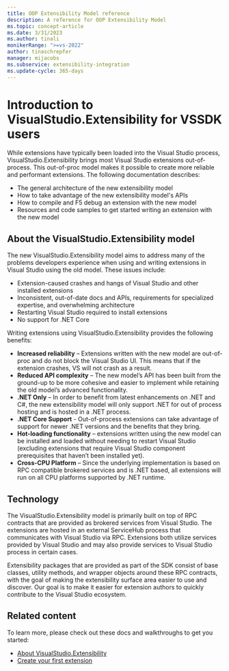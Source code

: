 ```yaml
---
title: OOP Extensibility Model reference
description: A reference for OOP Extensibility Model
ms.topic: concept-article
ms.date: 3/31/2023
ms.author: tinali
monikerRange: ">=vs-2022"
author: tinaschrepfer
manager: mijacobs
ms.subservice: extensibility-integration
ms.update-cycle: 365-days
---
```


# Introduction to VisualStudio.Extensibility for VSSDK users

While extensions have typically been loaded into the Visual Studio process, VisualStudio.Extensibility brings most Visual Studio extensions out-of-process. This out-of-proc model makes it possible to create more reliable and performant extensions. The following documentation describes:

* The general architecture of the new extensibility model
* How to take advantage of the new extensibility model's APIs
* How to compile and F5 debug an extension with the new model 
* Resources and code samples to get started writing an extension with the new model

## About the VisualStudio.Extensibility model

The new VisualStudio.Extensibility model aims to address many of the problems developers experience when using and writing extensions in Visual Studio using the old model. These issues include:

* Extension-caused crashes and hangs of Visual Studio and other installed extensions
* Inconsistent, out-of-date docs and APIs, requirements for specialized expertise, and overwhelming architecture
* Restarting Visual Studio required to install extensions
* No support for .NET Core

Writing extensions using VisualStudio.Extensibility provides the following benefits:

* **Increased reliability** – Extensions written with the new model are out-of-proc and do not block the Visual Studio UI.  This means that if the extension crashes, VS will not crash as a result.
* **Reduced API complexity** – The new model’s API has been built from the ground-up to be more cohesive and easier to implement while retaining the old model’s advanced functionality.
* **.NET Only** – In order to benefit from latest enhancements on .NET and C#, the new extensibility model will only support .NET for out of process hosting and is hosted in a .NET process.
* **.NET Core Support** - Out-of-process extensions can take advantage of support for newer .NET versions and the benefits that they bring.
* **Hot-loading functionality** – extensions written using the new model can be installed and loaded without needing to restart Visual Studio (excluding extensions that require Visual Studio component prerequisites that haven’t been installed yet).
* **Cross-CPU Platform** – Since the underlying implementation is based on RPC compatible brokered services and is .NET based, all extensions will run on all CPU platforms supported by .NET runtime.

## Technology

The VisualStudio.Extensibility model is primarily built on top of RPC contracts that are provided as brokered services from Visual Studio. The extensions are hosted in an external ServiceHub process that communicates with Visual Studio via RPC. Extensions both utilize services provided by Visual Studio and may also provide services to Visual Studio process in certain cases.

Extensibility packages that are provided as part of the SDK consist of base classes, utility methods, and wrapper objects around these RPC contracts, with the goal of making the extensibility surface area easier to use and  discover. Our goal is to make it easier for extension authors to quickly contribute to the Visual Studio ecosystem.

## Related content

To learn more, please check out these docs and walkthroughs to get you started:

* [About VisualStudio.Extensibility](../visualstudio-extensibility.md)
* [Create your first extension](create-your-first-extension.md)
